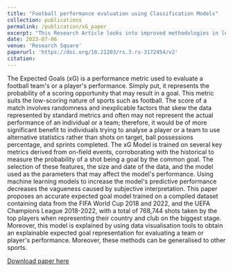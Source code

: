 ```yaml
---
title: "Football performance evaluation using Classification Models"
collection: publications
permalink: /publication/xG_paper
excerpt: "This Research Article looks into improved methodologies in leveraging Classification Models in the computation of Expected Goals (or xG) to understand Football Players and Teams Characteristics<br/><img src='/images/xG.png'>"
date: 2023-07-06  
venue: 'Research Square'
paperurl: 'https://doi.org/10.21203/rs.3.rs-3172454/v2'
citation: 
---
```

The Expected Goals (xG) is a performance metric used to evaluate a football team's or a player's performance. Simply put, it represents the probability of a scoring opportunity that may result in a goal. This metric suits the low-scoring nature of sports such as football. The score of a match involves randomness and inexplicable factors that skew the data represented by standard metrics and often may not represent the actual performance of an individual or a team; therefore, it would be of more significant benefit to individuals trying to analyse a player or a team to use alternative statistics rather than shots on target, ball possessions percentage, and sprints completed. The xG Model is trained on several key metrics derived from on-field events, corroborating with the historical to measure the probability of a shot being a goal by the common goal. The selection of these features, the size and date of the data, and the model used as the parameters that may affect the model's performance. Using machine learning models to increase the model's predictive performance decreases the vagueness caused by subjective interpretation. This paper proposes an accurate expected goal model trained on a compiled dataset containing data from the FIFA World Cup 2018 and 2022, and the UEFA Champions League 2018-2022, with a total of 768,744 shots taken by the top players when representing their country and club on the biggest stage. Moreover, this model is explained by using data visualisation tools to obtain an explainable expected goal representation for evaluating a team or player's performance. Moreover, these methods can be generalised to other sports.

[Download paper here](https://doi.org/10.21203/rs.3.rs-3172454/v2)
